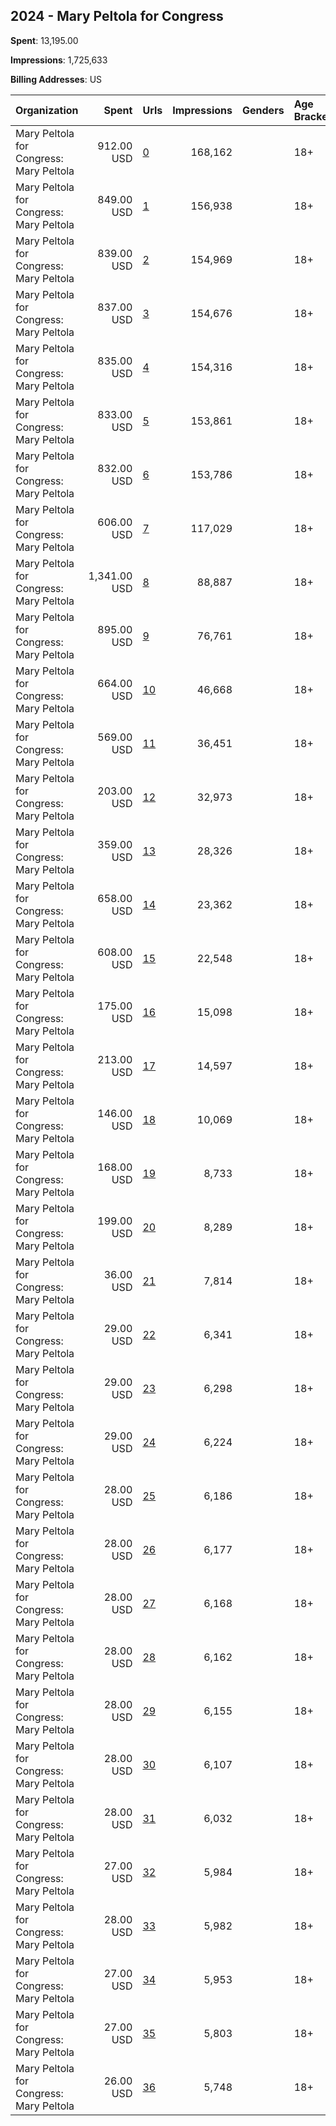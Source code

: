 ## 2024 - Mary Peltola for Congress 
**Spent**: 13,195.00

**Impressions**: 1,725,633

**Billing Addresses**: US

|Organization|Spent|Urls|Impressions|Genders|Age Brackets|Country Codes|
|:---|---:|:---|---:|:---|:---|:---|
|Mary Peltola for Congress: Mary Peltola|912.00 USD|[0](https://www.snap.com/political-ads/asset/6cf8b17670898fbf5970d0ec1bc992bfe85003286487503861d7e6bec8c8796a?mediaType=jpeg)|168,162||18+|united states|
|Mary Peltola for Congress: Mary Peltola|849.00 USD|[1](https://www.snap.com/political-ads/asset/028239bd7341b177fb62a5205f53685a5bc8035a607443b70dfef806b1bc83ed?mediaType=png)|156,938||18+|united states|
|Mary Peltola for Congress: Mary Peltola|839.00 USD|[2](https://www.snap.com/political-ads/asset/d87cacbf5f8cd8e4b4b8af65f8af2d3396a5cd9440d3b859a9c0b598a4614d06?mediaType=png)|154,969||18+|united states|
|Mary Peltola for Congress: Mary Peltola|837.00 USD|[3](https://www.snap.com/political-ads/asset/6e5f7a98fdf54366329873333ca03af847df5eb112c35866ea011830229a9387?mediaType=png)|154,676||18+|united states|
|Mary Peltola for Congress: Mary Peltola|835.00 USD|[4](https://www.snap.com/political-ads/asset/d305fb3a9a0287aca6d3317570fa181cdb91b20c8813a5c6aebe78177ec1be3e?mediaType=png)|154,316||18+|united states|
|Mary Peltola for Congress: Mary Peltola|833.00 USD|[5](https://www.snap.com/political-ads/asset/d26fe8659ea5478e165b84346d72ff1fbd37227e64087e5e2ed826fbf0ec2056?mediaType=png)|153,861||18+|united states|
|Mary Peltola for Congress: Mary Peltola|832.00 USD|[6](https://www.snap.com/political-ads/asset/aac646e38cf162b2cc9b5921696b61b2268e3f2137e92af342f132325b56daa8?mediaType=png)|153,786||18+|united states|
|Mary Peltola for Congress: Mary Peltola|606.00 USD|[7](https://www.snap.com/political-ads/asset/f112f76f7edafe99122f3e85e709a997874bb5dcbdbba457d2a7ef0e251656c7?mediaType=png)|117,029||18+|united states|
|Mary Peltola for Congress: Mary Peltola|1,341.00 USD|[8](https://www.snap.com/political-ads/asset/335ba440bdef021fb460a81b24eab2531170e5933fb37cc9cbf78b65f8a377ab?mediaType=png)|88,887||18+|united states|
|Mary Peltola for Congress: Mary Peltola|895.00 USD|[9](https://www.snap.com/political-ads/asset/335ba440bdef021fb460a81b24eab2531170e5933fb37cc9cbf78b65f8a377ab?mediaType=png)|76,761||18+|united states|
|Mary Peltola for Congress: Mary Peltola|664.00 USD|[10](https://www.snap.com/political-ads/asset/336f52d779ce1ff045406add6d541a8636359701d4376d2fe125f9e951629181?mediaType=jpeg)|46,668||18+|united states|
|Mary Peltola for Congress: Mary Peltola|569.00 USD|[11](https://www.snap.com/political-ads/asset/336f52d779ce1ff045406add6d541a8636359701d4376d2fe125f9e951629181?mediaType=jpeg)|36,451||18+|united states|
|Mary Peltola for Congress: Mary Peltola|203.00 USD|[12](https://www.snap.com/political-ads/asset/f8c03653cf3a0c19c81c3d054cf535115f55b0a42b3d3308e78225310c4bbd35?mediaType=png)|32,973||18+|united states|
|Mary Peltola for Congress: Mary Peltola|359.00 USD|[13](https://www.snap.com/political-ads/asset/829a4ebb43008094bc46e144229ad3ad59abca044e337038e688590f7730ff7a?mediaType=png)|28,326||18+|united states|
|Mary Peltola for Congress: Mary Peltola|658.00 USD|[14](https://www.snap.com/political-ads/asset/336f52d779ce1ff045406add6d541a8636359701d4376d2fe125f9e951629181?mediaType=jpeg)|23,362||18+|united states|
|Mary Peltola for Congress: Mary Peltola|608.00 USD|[15](https://www.snap.com/political-ads/asset/335ba440bdef021fb460a81b24eab2531170e5933fb37cc9cbf78b65f8a377ab?mediaType=png)|22,548||18+|united states|
|Mary Peltola for Congress: Mary Peltola|175.00 USD|[16](https://www.snap.com/political-ads/asset/829a4ebb43008094bc46e144229ad3ad59abca044e337038e688590f7730ff7a?mediaType=png)|15,098||18+|united states|
|Mary Peltola for Congress: Mary Peltola|213.00 USD|[17](https://www.snap.com/political-ads/asset/26f165893d8baad35d1402c54882c410aaa0506648ef3caeb355e69335642173?mediaType=png)|14,597||18+|united states|
|Mary Peltola for Congress: Mary Peltola|146.00 USD|[18](https://www.snap.com/political-ads/asset/06f14a284a45141531f4a683af855fc1377d5f4d76aa5c244b7bf863bb4b8f32?mediaType=png)|10,069||18+|united states|
|Mary Peltola for Congress: Mary Peltola|168.00 USD|[19](https://www.snap.com/political-ads/asset/26f165893d8baad35d1402c54882c410aaa0506648ef3caeb355e69335642173?mediaType=png)|8,733||18+|united states|
|Mary Peltola for Congress: Mary Peltola|199.00 USD|[20](https://www.snap.com/political-ads/asset/06f14a284a45141531f4a683af855fc1377d5f4d76aa5c244b7bf863bb4b8f32?mediaType=png)|8,289||18+|united states|
|Mary Peltola for Congress: Mary Peltola|36.00 USD|[21](https://www.snap.com/political-ads/asset/80ff3f7047a722510123f59f722b55fb8995bf2f82c7004d126d4073b24074b2?mediaType=png)|7,814||18+|united states|
|Mary Peltola for Congress: Mary Peltola|29.00 USD|[22](https://www.snap.com/political-ads/asset/d47eadaa2cfc03f59e360d89f1c0b03d8dce033dd0704eb7d5b27c1adef86069?mediaType=png)|6,341||18+|united states|
|Mary Peltola for Congress: Mary Peltola|29.00 USD|[23](https://www.snap.com/political-ads/asset/e722a6033ef79a22673ecaebb5f419b9716ef40a3ea7deaff4f99a9ba216cdd8?mediaType=png)|6,298||18+|united states|
|Mary Peltola for Congress: Mary Peltola|29.00 USD|[24](https://www.snap.com/political-ads/asset/4e73ccd379e8f19b2c0203fa42fda4db3efb017a886b7e5f29a0c063614b378a?mediaType=png)|6,224||18+|united states|
|Mary Peltola for Congress: Mary Peltola|28.00 USD|[25](https://www.snap.com/political-ads/asset/98485bd32ab0eb64cb7a8fe3be6a13cdfe4f120d50e485fb98884dc3581604b5?mediaType=png)|6,186||18+|united states|
|Mary Peltola for Congress: Mary Peltola|28.00 USD|[26](https://www.snap.com/political-ads/asset/7d55d8722e5a063d14aff91b2c6830fa6111b071654891380dc05043d5883233?mediaType=png)|6,177||18+|united states|
|Mary Peltola for Congress: Mary Peltola|28.00 USD|[27](https://www.snap.com/political-ads/asset/430120d60f4a3230f5115b4868c5a0e94ddcb9d60ef1b1c3c4f19e9266645239?mediaType=png)|6,168||18+|united states|
|Mary Peltola for Congress: Mary Peltola|28.00 USD|[28](https://www.snap.com/political-ads/asset/36ac929387b315e643f286c9e194fafa3f39a038d2c471ae8c948b8a84d3018d?mediaType=png)|6,162||18+|united states|
|Mary Peltola for Congress: Mary Peltola|28.00 USD|[29](https://www.snap.com/political-ads/asset/a211cba4886fd4036e56114c7e876d0beada0fb9bd691f37ef0b2ef4fe7c65c4?mediaType=png)|6,155||18+|united states|
|Mary Peltola for Congress: Mary Peltola|28.00 USD|[30](https://www.snap.com/political-ads/asset/ff1a22719ac12e4f3e4421da66e0f144837ac11639d4f9068e4b25cb028db663?mediaType=png)|6,107||18+|united states|
|Mary Peltola for Congress: Mary Peltola|28.00 USD|[31](https://www.snap.com/political-ads/asset/49440672a772dedd2721efb75c75a0d54d2ca7b10c0df011e2bfd6e6f19c43cc?mediaType=png)|6,032||18+|united states|
|Mary Peltola for Congress: Mary Peltola|27.00 USD|[32](https://www.snap.com/political-ads/asset/e5c401efbdaebf24895c787e2242d265d8ddf15ce78fa2823908b843c7e7e6f4?mediaType=png)|5,984||18+|united states|
|Mary Peltola for Congress: Mary Peltola|28.00 USD|[33](https://www.snap.com/political-ads/asset/49f6c66a7304e6796a78f5dc4d858007a598cd3491b886d366e34d9e72df5346?mediaType=png)|5,982||18+|united states|
|Mary Peltola for Congress: Mary Peltola|27.00 USD|[34](https://www.snap.com/political-ads/asset/8ca4b00369f63e5010f09735046f9099c4e7dcea94da7f3460fdcdce0fb400fa?mediaType=png)|5,953||18+|united states|
|Mary Peltola for Congress: Mary Peltola|27.00 USD|[35](https://www.snap.com/political-ads/asset/db42f2b3d3a7e06e7fea06f1e484d0d1fbcec2ba6e523c2b14b96c901e71293a?mediaType=png)|5,803||18+|united states|
|Mary Peltola for Congress: Mary Peltola|26.00 USD|[36](https://www.snap.com/political-ads/asset/a076caa60f0fa96e65ec246ad0af555c76ce1547e89ca656288e29f5056797d2?mediaType=png)|5,748||18+|united states|
